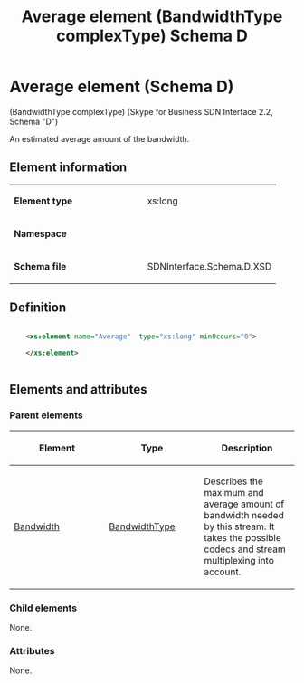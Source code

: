 ﻿---
title: Average element (BandwidthType complexType) Schema D
TOCTitle: Average element
ms:assetid: 15daf053-67d8-973e-1410-27b4fb765405
ms:mtpsurl: https://msdn.microsoft.com/library/Mt149428(v=office.16)
ms:contentKeyID: 65855708
ms.date: 08/24/2015
mtps_version: v=office.16
dev_langs:
- xml
---

# Average element (Schema D)

(BandwidthType complexType) (Skype for Business SDN Interface 2.2, Schema "D")

An estimated average amount of the bandwidth.
 

## Element information

<table>
<colgroup>
<col style="width: 50%" />
<col style="width: 50%" />
</colgroup>
<tbody>
<tr class="odd">
<td><p><strong>Element type</strong></p></td>
<td><p>xs:long</p></td>
</tr>
<tr class="even">
<td><p><strong>Namespace</strong></p></td>
<td><p></p></td>
</tr>
<tr class="odd">
<td><p><strong>Schema file</strong></p></td>
<td><p>SDNInterface.Schema.D.XSD</p></td>
</tr>
</tbody>
</table>


## Definition

```xml

    <xs:element name="Average"  type="xs:long" minOccurs="0">
    
    </xs:element>
  
```

## Elements and attributes

### Parent elements

<table>
<colgroup>
<col style="width: 33%" />
<col style="width: 33%" />
<col style="width: 33%" />
</colgroup>
<thead>
<tr class="header">
<th><p>Element</p></th>
<th><p>Type</p></th>
<th><p>Description</p></th>
</tr>
</thead>
<tbody>
<tr class="odd">
<td><p><a href="bandwidth-element-startpropertiestype-complextype-skype-for-business-sdn-interface-2-2-schema-d.md">Bandwidth</a></p></td>
<td><p><a href="bandwidthtype-complextype-skype-for-business-sdn-interface-2-2-schema-d.md">BandwidthType</a></p></td>
<td><p>Describes the maximum and average amount of bandwidth needed by this stream. It takes the possible codecs and stream multiplexing into account.</p></td>
</tr>
</tbody>
</table>


### Child elements

None.

### Attributes

None.

